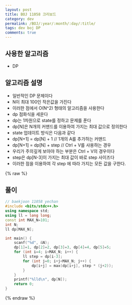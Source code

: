 ```yaml
---
layout: post
title: BOJ 11058 크리보드
category: dev
permalink: /BOJ/:year/:month/:day/:title/
tags: dev boj DP
comments: true
---
```


사용한 알고리즘
---------------

-   DP

알고리즘 설명
-------------

-   일반적인 DP 문제이다
-   N이 최대 100인 작은값을 가진다
-   이러한 점에서 O(N^2) 형태의 알고리즘을 사용한다
-   dp 점화식을 세운다
-   dp는 1차원으로 state를 정하고 문제를 푼다
-   dp[N]은 N개의 커맨드를 이용하여 가지는 최대 값으로 정의한다
-   state 업데이트 방식은 다음과 같다
-   dp[N+1] = dp[N] + 1 // 1개의 A를 추가하는 커맨드
-   dp[N+1] = dp[N] + step // Ctrl + V를 사용하는 경우
-   우리가 주의깊게 보아야 하는 부분은 Ctrl + V의 경우이다
-   step은 dp[N-3]이 가지는 최대 값이 바로 step 사이즈다
-   이러한 점을 이용하여 각 step 에 따라 가지는 모든 값을 구한다.

{% raw %}

풀이
----

```c++
// baekjoon 11058 yechan
#include <bits/stdc++.h>
using namespace std;
using ll = long long;
const int MAX_N=101;
int N;
ll dp[MAX_N];

int main() {
    scanf("%d", &N);
    dp[1]=1, dp[2]=2, dp[3]=3, dp[4]=4, dp[5]=5;
    for (int i=4; i<MAX_N; i++) {
        ll step = dp[i-3];
        for (int j=0; i+j<MAX_N; j++) {
            dp[i+j] = max(dp[i+j], step * (j+2));
        }
    }
    printf("%lld\n", dp[N]);
    return 0;
}
```

{% endraw %}
